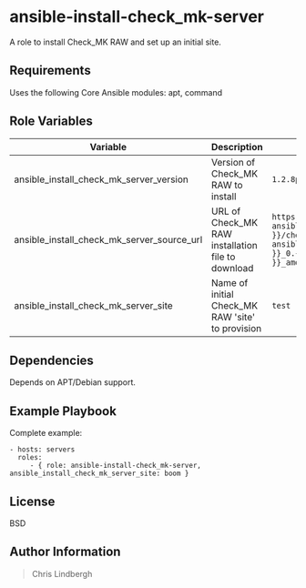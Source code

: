 # ansible-install-check_mk-server

A role to install Check_MK RAW and set up an initial site.

## Requirements

Uses the following Core Ansible modules:
apt, command

## Role Variables

| Variable | Description | Default Value |
| -------- | ----------- | ------------- |
| ansible_install_check_mk_server_version | Version of Check_MK RAW to install | `1.2.8p23` |
| ansible_install_check_mk_server_source_url | URL of Check_MK RAW installation file to download | `https://mathias-kettner.de/support/{{ ansible_install_check_mk_server_version }}/check-mk-raw-{{ ansible_install_check_mk_server_version }}_0.{{ ansible_distribution_release }}_amd64.deb` |
| ansible_install_check_mk_server_site | Name of initial Check_MK RAW 'site' to provision | `test` |

## Dependencies

Depends on APT/Debian support.

## Example Playbook

Complete example:

    - hosts: servers
      roles:
         - { role: ansible-install-check_mk-server, ansible_install_check_mk_server_site: boom }

## License

BSD

## Author Information

> Chris Lindbergh
